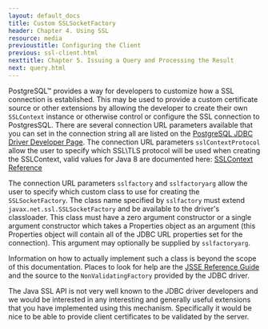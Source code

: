 ```yaml
---
layout: default_docs
title: Custom SSLSocketFactory
header: Chapter 4. Using SSL
resource: media
previoustitle: Configuring the Client
previous: ssl-client.html
nexttitle: Chapter 5. Issuing a Query and Processing the Result
next: query.html
---
```


PostgreSQL™ provides a way for developers to customize how a SSL connection is
established. This may be used to provide a custom certificate source or other
extensions by allowing the developer to create their own `SSLContext` instance 
or otherwise control or configure the SSL connection to PostgresSQL. There are
several connection URL parameters available that you can set in the connection
string all are listed on the [PostgreSQL JDBC Driver Developer Page](https://github.com/pgjdbc/pgjdbc).
The connection URL parameters `sslContextProtocol` allow the user to specify which SSL\TLS
protocol will be used when creating the SSLContext, valid values for Java 8 are 
documented here: [SSLContext Reference](http://docs.oracle.com/javase/8/docs/technotes/guides/security/StandardNames.html#SSLContext)

The connection URL parameters `sslfactory` and `sslfactoryarg` allow the user
to specify which custom class to use for creating the `SSLSocketFactory`. The
class name specified by `sslfactory` must extend `javax.net.ssl.SSLSocketFactory`
and be available to the driver's classloader. This class must have a zero argument
constructor or a single argument constructor which takes a Properties object as an 
argument (this Properties object will contain all of the JDBC URL properties set 
for the connection). This argument may optionally be supplied by `sslfactoryarg`.

Information on how to actually implement such a class is beyond the scope of this
documentation. Places to look for help are the [JSSE Reference Guide](https://docs.oracle.com/javase/8/docs/technotes/guides/security/jsse/JSSERefGuide.html)
and the source to the `NonValidatingFactory` provided by the JDBC driver.

The Java SSL API is not very well known to the JDBC driver developers and we
would be interested in any interesting and generally useful extensions that you
have implemented using this mechanism. Specifically it would be nice to be able
to provide client certificates to be validated by the server.

